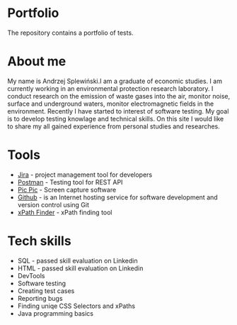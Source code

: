 # Portfolio
The repository contains a portfolio of tests.

# About me
My name is Andrzej Splewiński.I am a graduate of economic studies. I am currently working in an environmental protection research laboratory. I conduct research on the emission of waste gases into the air, monitor noise, surface and underground waters, monitor electromagnetic fields in the environment.
Recently I have started to interest of software testing. My goal is to develop testing knowlage and technical skills. On this site I would like to share my all gained experience from personal studies and researches.

# Tools

* [Jira](https://www.atlassian.com/pl/software/jira) - project management tool for developers 
* [Postman](https://www.postman.com) - Testing tool for REST API
* [Pic Pic](https://picpick.app/pl) - Screen capture software
* [Github](https://github.com) - is an Internet hosting service for software development and version control using Git
* [xPath Finder](https://chrome.google.com/webstore/detail/xpath-finder/ihnknokegkbpmofmafnkoadfjkhlogph) - xPath finding tool

# Tech skills

* SQL - passed skill evaluation on Linkedin
* HTML - passed skill evaluation on Linkedin
* DevTools
* Software testing
* Creating test cases
* Reporting bugs
* Finding uniqe CSS Selectors and xPaths
* Java programming basics
